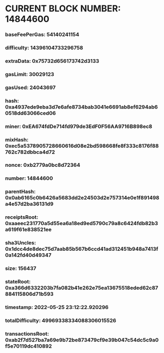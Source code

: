 # CURRENT BLOCK NUMBER: 14844600

### baseFeePerGas: 54140241154
### difficulty: 14396104733296758
### extraData: 0x75732d656173742d3133
### gasLimit: 30029123
### gasUsed: 24043697
### hash: 0xa4937ede9eba3d7e6afe8734bab3041e6691ab8ef6294ab60518dd63066ced06
### miner: 0xEA674fdDe714fd979de3EdF0F56AA9716B898ec8
### mixHash: 0xec5a5378905728660616d08e2bd598668fe8f333c8176f88762c782dbbca4d72
### nonce: 0xb2779a0bc8d72364
### number: 14844600
### parentHash: 0x0ab6165c0b6426a5683dd2e24503d2e757314e0e1f891498a4e57d2ba36131d9
### receiptsRoot: 0xaaeec231770a5d55ea6a18ed9ed5790c79a8c6424fdb82b3a619f61e838521ee
### sha3Uncles: 0x1dcc4de8dec75d7aab85b567b6ccd41ad312451b948a7413f0a142fd40d49347
### size: 156437
### stateRoot: 0xa366d6332203b7fa082b41e262e75ea13675518eded62c87884115806d71b593
### timestamp: 2022-05-25 23:12:22.920296
### totalDifficulty: 49969338334088306015526
### transactionsRoot: 0xab2f7d527ba7a69e9b72be873479cf9e39b047c54dc5c9a0f5e70119dc410892
